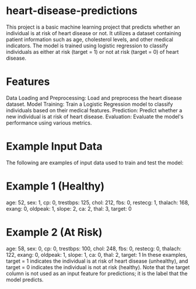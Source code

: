 # heart-disease-predictions
This project is a basic machine learning project that predicts whether an individual is at risk of heart disease or not. It utilizes a dataset containing patient information such as age, cholesterol levels, and other medical indicators. The model is trained using logistic regression to classify individuals as either at risk (target = 1) or not at risk (target = 0) of heart disease.
# Features
Data Loading and Preprocessing: Load and preprocess the heart disease dataset.
Model Training: Train a Logistic Regression model to classify individuals based on their medical features.
Prediction: Predict whether a new individual is at risk of heart disease.
Evaluation: Evaluate the model's performance using various metrics.
# Example Input Data
The following are examples of input data used to train and test the model:
# Example 1 (Healthy)
age: 52, sex: 1, cp: 0, trestbps: 125, chol: 212, fbs: 0, restecg: 1, thalach: 168, exang: 0, oldpeak: 1, slope: 2, ca: 2, thal: 3, target: 0
# Example 2 (At Risk)
age: 58, sex: 0, cp: 0, trestbps: 100, chol: 248, fbs: 0, restecg: 0, thalach: 122, exang: 0, oldpeak: 1, slope: 1, ca: 0, thal: 2, target: 1
In these examples, target = 1 indicates the individual is at risk of heart disease (unhealthy), and target = 0 indicates the individual is not at risk (healthy). Note that the target column is not used as an input feature for predictions; it is the label that the model predicts.

